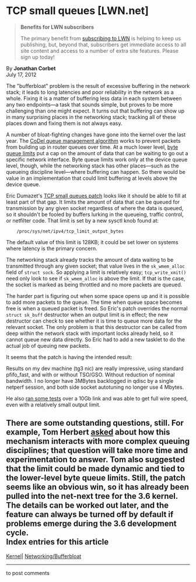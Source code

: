 # TCP small queues [LWN.net]

> **Benefits for LWN subscribers**
> 
> The primary benefit from [subscribing to LWN](/Promo/nst-nag5/subscribe) is helping to keep us publishing, but, beyond that, subscribers get immediate access to all site content and access to a number of extra site features. Please sign up today! 

By **Jonathan Corbet**  
July 17, 2012 

The "bufferbloat" problem is the result of excessive buffering in the network stack; it leads to long latencies and poor reliability in the network as a whole. Fixing it is a matter of buffering less data in each system between any two endpoints—a task that sounds simple, but proves to be more challenging than one might expect. It turns out that buffering can show up in many surprising places in the networking stack; tracking all of these places down and fixing them is not always easy. 

A number of bloat-fighting changes have gone into the kernel over the last year. The [CoDel queue management algorithm](/Articles/496509/) works to prevent packets from building up in router queues over time. At a much lower level, [byte queue limits](/Articles/454390/) put a cap on the amount of data that can be waiting to go out a specific network interface. Byte queue limits work only at the device queue level, though, while the networking stack has other places—such as the queueing discipline level—where buffering can happen. So there would be value in an implementation that could limit buffering at levels above the device queue. 

Eric Dumazet's [TCP small queues patch](/Articles/506237/) looks like it should be able to fill at least part of that gap. It limits the amount of data that can be queued for transmission by any given socket regardless of where the data is queued, so it shouldn't be fooled by buffers lurking in the queueing, traffic control, or netfilter code. That limit is set by a new sysctl knob found at: 
    
    
        /proc/sys/net/ipv4/tcp_limit_output_bytes
    

The default value of this limit is 128KB; it could be set lower on systems where latency is the primary concern. 

The networking stack already tracks the amount of data waiting to be transmitted through any given socket; that value lives in the `sk_wmem_alloc` field of `struct sock`. So applying a limit is relatively easy; `tcp_write_xmit()` need only look to see if `sk_wmem_alloc` is above the limit. If that is the case, the socket is marked as being throttled and no more packets are queued. 

The harder part is figuring out when some space opens up and it is possible to add more packets to the queue. The time when queue space becomes free is when a queued packet is freed. So Eric's patch overrides the normal `struct sk_buff` destructor when an output limit is in effect; the new destructor can check to see whether it is time to queue more data for the relevant socket. The only problem is that this destructor can be called from deep within the network stack with important locks already held, so it cannot queue new data directly. So Eric had to add a new tasklet to do the actual job of queuing new packets. 

It seems that the patch is having the intended result: 

Results on my dev machine (tg3 nic) are really impressive, using standard pfifo_fast, and with or without TSO/GSO. Without reduction of nominal bandwidth. I no longer have 3MBytes backlogged in qdisc by a single netperf session, and both side socket autotuning no longer use 4 Mbytes. 

He also [ran some tests](/Articles/507090/) over a 10Gb link and was able to get full wire speed, even with a relatively small output limit. 

There are some outstanding questions, still. For example, Tom Herbert [asked](/Articles/507095/) about how this mechanism interacts with more complex queuing disciplines; that question will take more time and experimentation to answer. Tom also suggested that the limit could be made dynamic and tied to the lower-level byte queue limits. Still, the patch seems like an obvious win, so it has already been pulled into the net-next tree for the 3.6 kernel. The details can be worked out later, and the feature can always be turned off by default if problems emerge during the 3.6 development cycle.  
Index entries for this article  
---  
[Kernel](/Kernel/Index)| [Networking/Bufferbloat](/Kernel/Index#Networking-Bufferbloat)  
  


* * *

to post comments 
